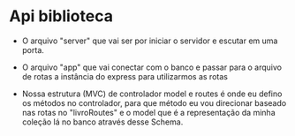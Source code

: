 # Api biblioteca

* O arquivo "server" que vai ser por iniciar o servidor e escutar em uma porta.


* O arquivo "app" que vai conectar com o banco e passar para o arquivo de rotas a instância do express para utilizarmos as rotas 


* Nossa estrutura (MVC) de controlador model e routes é onde eu defino os métodos no controlador, para que método eu vou direcionar baseado nas rotas no "livroRoutes" e o model que é a representação da minha coleção lá no banco através desse Schema.
